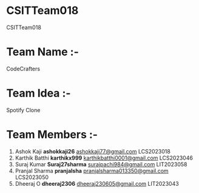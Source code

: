 # CSITTeam018
CSITTeam018

# Team Name :-  
CodeCrafters

# Team Idea :- 
Spotify Clone

# Team Members :- 
1. Ashok Kaji        **ashokkaji26**   ashokkaji77@gmail.com        LCS2023018
2. Karthik Batthi    **karthikx999**   karthikbatthi0001@gmail.com  LCS2023046
3. Suraj Kumar       **Suraj27sharma**  surajpachi984@gmail.com      LIT2023058
4. Pranjal Sharma    **pranjalsha**     pranjalsharma013350@gmail.com LCS2023050
5. Dheeraj O         **dheeraj2306**    dheeraj230605@gmail.com      LIT2023043
